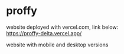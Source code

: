 # proffy
website deployed with vercel.com, link below:<br>
https://proffy-delta.vercel.app/<br>

website with mobile and desktop versions
